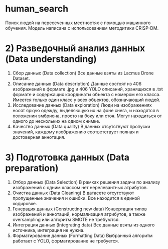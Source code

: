 # human_search
Поиск людей на пересеченных местностях с помощью машинного обучения. Модель написана с использованием методитики CRISP-DM.

# 2) Разведочный анализ данных (Data understanding)
  1.	Сбор данных (Data collection)
  Все данные взяты из Lacmus Drone Dataset.
  2.	Описание данных (Data description)
  Данные состоят из 406 изображений в формате .jpg и 406 YOLO описаний, хранящихся в .txt формате и содержащих координаты объекта с номером его класса. Имеется только один класс у всех объектов, обозначающий людей.
  3.	Исследование данных (Data exploration)
  Люди на изображениях носят яркую одежду, выделяющую их на фоне снега, и находятся в положении эмбриона, просто на боку или стоя. Могут находиться от одного до нескольких на одном снимке. 
  4.	Качество данных (Data quality)
  В данных отсутствуют пропуски значений, каждому изображению соответствует полная и достоверная аннотация.

# 3) Подготовка данных (Data preparation) 
  1.	Отбор данных (Data Selection)
  В рамках решения задачи по анализу изображений с одним классом нет нерелевантных атрибутов.
  2.	Очистка данных (Data Cleaning)
  В датасете отсутствуют пропущенные значения и ошибки. Все находится в единой кодировке.
  3.	Генерация данных (Constructing new data)
  Конвертация типов изображений и аннотаций, нормализация атрибутов, а также oversampling или алгоритм SMOTE не требуются.
  4.	Интеграция данных (Integrating data)
  Все данные взяты из одного источника, интеграция не нужна.
  5.	Форматирование данных (Formatting Data)
  Выбранный алгоритм работает с YOLO, форматирование не требуется.
